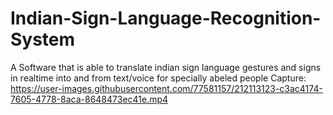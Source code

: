 # Indian-Sign-Language-Recognition-System
A Software that is able to translate indian sign language gestures and signs in realtime into and from text/voice for specially abeled people
Capture:
https://user-images.githubusercontent.com/77581157/212113123-c3ac4174-7605-4778-8aca-8648473ec41e.mp4

